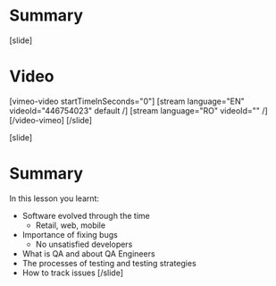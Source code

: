 # Summary

[slide]
# Video

[vimeo-video startTimeInSeconds="0"]
[stream language="EN" videoId="446754023" default /]
[stream language="RO" videoId="" /]
[/video-vimeo]
[/slide]

[slide]
# Summary 

In this lesson you learnt:

- Software evolved through the time
    - Retail, web, mobile
- Importance of fixing bugs
    - No unsatisfied developers
- What is QA and about QA Engineers
- The processes of testing and testing strategies
- How to track issues
[/slide]